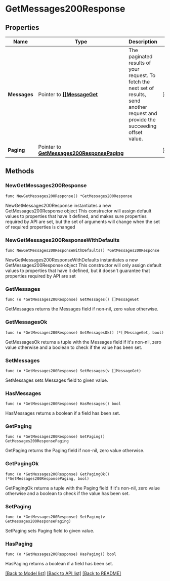 # GetMessages200Response

## Properties

Name | Type | Description | Notes
------------ | ------------- | ------------- | -------------
**Messages** | Pointer to [**[]MessageGet**](MessageGet.md) | The paginated results of your request. To fetch the next set of results, send another request and provide the succeeding offset value.  | [optional] 
**Paging** | Pointer to [**GetMessages200ResponsePaging**](GetMessages200ResponsePaging.md) |  | [optional] 

## Methods

### NewGetMessages200Response

`func NewGetMessages200Response() *GetMessages200Response`

NewGetMessages200Response instantiates a new GetMessages200Response object
This constructor will assign default values to properties that have it defined,
and makes sure properties required by API are set, but the set of arguments
will change when the set of required properties is changed

### NewGetMessages200ResponseWithDefaults

`func NewGetMessages200ResponseWithDefaults() *GetMessages200Response`

NewGetMessages200ResponseWithDefaults instantiates a new GetMessages200Response object
This constructor will only assign default values to properties that have it defined,
but it doesn't guarantee that properties required by API are set

### GetMessages

`func (o *GetMessages200Response) GetMessages() []MessageGet`

GetMessages returns the Messages field if non-nil, zero value otherwise.

### GetMessagesOk

`func (o *GetMessages200Response) GetMessagesOk() (*[]MessageGet, bool)`

GetMessagesOk returns a tuple with the Messages field if it's non-nil, zero value otherwise
and a boolean to check if the value has been set.

### SetMessages

`func (o *GetMessages200Response) SetMessages(v []MessageGet)`

SetMessages sets Messages field to given value.

### HasMessages

`func (o *GetMessages200Response) HasMessages() bool`

HasMessages returns a boolean if a field has been set.

### GetPaging

`func (o *GetMessages200Response) GetPaging() GetMessages200ResponsePaging`

GetPaging returns the Paging field if non-nil, zero value otherwise.

### GetPagingOk

`func (o *GetMessages200Response) GetPagingOk() (*GetMessages200ResponsePaging, bool)`

GetPagingOk returns a tuple with the Paging field if it's non-nil, zero value otherwise
and a boolean to check if the value has been set.

### SetPaging

`func (o *GetMessages200Response) SetPaging(v GetMessages200ResponsePaging)`

SetPaging sets Paging field to given value.

### HasPaging

`func (o *GetMessages200Response) HasPaging() bool`

HasPaging returns a boolean if a field has been set.


[[Back to Model list]](../README.md#documentation-for-models) [[Back to API list]](../README.md#documentation-for-api-endpoints) [[Back to README]](../README.md)



